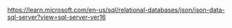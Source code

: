 https://learn.microsoft.com/en-us/sql/relational-databases/json/json-data-sql-server?view=sql-server-ver16
